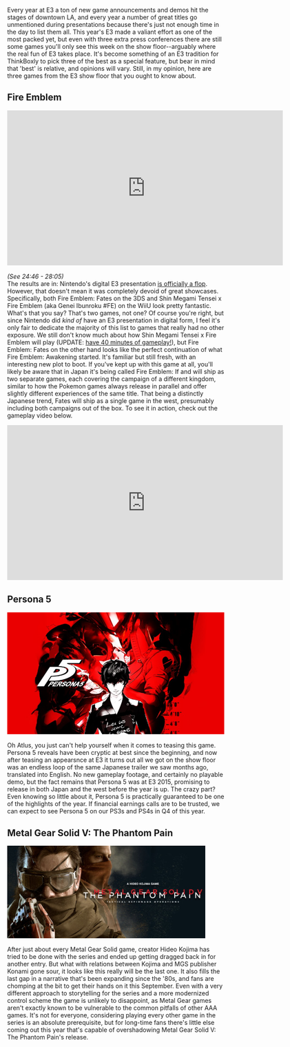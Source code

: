 <!--t Show Floor @ E3 2015 - 3 Favorite Games not on Stage t-->
<!--tag 2015,archive,gaming,news,thinkboxly tag-->
<!--image /content/images/show-floor-e3-2015-3-favorite-games/E3-2015-Feature-Showfloor-1024x576.png image-->
  
Every year at E3 a ton of new game announcements and demos hit the stages of downtown LA, and every year a number of great titles go unmentioned during presentations because there's just not enough time in the day to list them all. This year's E3 made a valiant effort as one of the most packed yet, but even with three extra press conferences there are still some games you'll only see this week on the show floor--arguably where the real fun of E3 takes place. It's become something of an E3 tradition for ThinkBoxly to pick three of the best as a special feature, but bear in mind that 'best' is relative, and opinions will vary. Still, in my opinion, here are three games from the E3 show floor that you ought to know about.  
  

## Fire Emblem

  

<iframe width="640" height="360" src="http://www.youtube.com/v/QPDPSezEkcY?rel=0&amp;start=1486&amp;end=1685&amp;theme=light&amp;autoplay=0" frameborder="0" allowfullscreen></iframe>

  
_(See 24:46 - 28:05)_  
The results are in: Nintendo's digital E3 presentation [is officially a flop](http://www.nintendolife.com/news/2015/06/poll_what_did_you_think_of_nintendos_e3_digital_event). However, that doesn't mean it was completely devoid of great showcases. Specifically, both Fire Emblem: Fates on the 3DS and Shin Megami Tensei x Fire Emblem (aka Genei Ibunroku #FE) on the WiiU look pretty fantastic. What's that you say? That's two games, not one? Of course you're right, but since Nintendo did _kind of_ have an E3 presentation in digital form, I feel it's only fair to dedicate the majority of this list to games that really had no other exposure. We still don't know much about how Shin Megami Tensei x Fire Emblem will play (UPDATE: [have 40 minutes of gameplay!](https://www.youtube.com/watch?v=Ugv5OgjPWl4)), but Fire Emblem: Fates on the other hand looks like the perfect continuation of what Fire Emblem: Awakening started. It's familiar but still fresh, with an interesting new plot to boot. If you've kept up with this game at all, you'll likely be aware that in Japan it's being called Fire Emblem: If and will ship as two separate games, each covering the campaign of a different kingdom, similar to how the Pokemon games always release in parallel and offer slightly different experiences of the same title. That being a distinctly Japanese trend, Fates will ship as a single game in the west, presumably including both campaigns out of the box. To see it in action, check out the gameplay video below.  
  

<iframe width="640" height="360" src="https://www.youtube.com/embed/NybBZaVRtAU?rel=0&amp;theme=light" frameborder="0" allowfullscreen></iframe>

  
  

## Persona 5

  
[![](/content/images/show-floor-e3-2015-3-favorite-games/201506020134245B15D.jpg)](/content/images/show-floor-e3-2015-3-favorite-games/201506020134245B15D.jpg)  
  
Oh Atlus, you just can't help yourself when it comes to teasing this game. Persona 5 reveals have been cryptic at best since the beginning, and now after teasing an appearsnce at E3 it turns out all we got on the show floor was an endless loop of the same Japanese trailer we saw months ago, translated into English. No new gameplay footage, and certainly no playable demo, but the fact remains that Persona 5 was at E3 2015, promising to release in both Japan and the west before the year is up. The crazy part? Even knowing so little about it, Persona 5 is practically guaranteed to be one of the highlights of the year. If financial earnings calls are to be trusted, we can expect to see Persona 5 on our PS3s and PS4s in Q4 of this year.  
  

## Metal Gear Solid V: The Phantom Pain

  
[![](/content/images/show-floor-e3-2015-3-favorite-games/header5B15D-1.jpg)](/content/images/show-floor-e3-2015-3-favorite-games/header5B15D-1.jpg)  
  
After just about every Metal Gear Solid game, creator Hideo Kojima has tried to be done with the series and ended up getting dragged back in for another entry. But what with relations between Kojima and MGS publisher Konami gone sour, it looks like this really will be the last one. It also fills the last gap in a narrative that's been expanding since the '80s, and fans are chomping at the bit to get their hands on it this September. Even with a very different approach to storytelling for the series and a more modernized control scheme the game is unlikely to disappoint, as Metal Gear games aren't exactly known to be vulnerable to the common pitfalls of other AAA games. It's not for everyone, considering playing every other game in the series is an absolute prerequisite, but for long-time fans there's little else coming out this year that's capable of overshadowing Metal Gear Solid V: The Phantom Pain's release.
